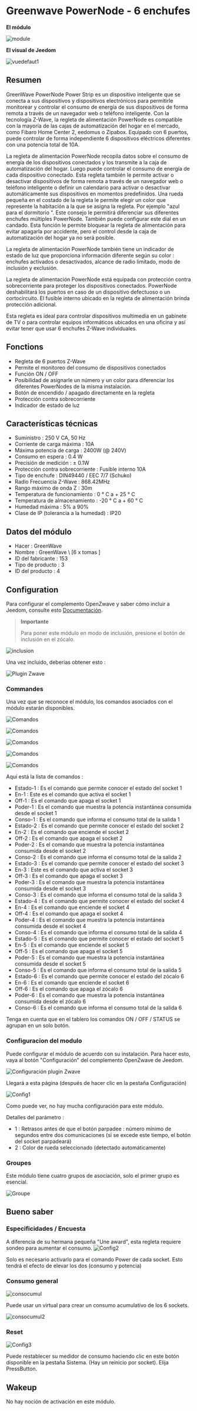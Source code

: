 # Greenwave PowerNode - 6 enchufes

**El módulo**

![module](images/greenwave.powernode/module.jpg)

**El visual de Jeedom**

![vuedefaut1](images/greenwave.powernode/vuedefaut1.jpg)

## Resumen

GreenWave PowerNode Power Strip es un dispositivo inteligente que se conecta a sus dispositivos y dispositivos electrónicos para permitirle monitorear y controlar el consumo de energía de sus dispositivos de forma remota a través de un navegador web o teléfono inteligente. Con la tecnología Z-Wave, la regleta de alimentación PowerNode es compatible con la mayoría de las cajas de automatización del hogar en el mercado, como Fibaro Home Center 2, eedomus o Zipabox. Equipado con 6 puertos, puede controlar de forma independiente 6 dispositivos eléctricos diferentes con una potencia total de 10A.

La regleta de alimentación PowerNode recopila datos sobre el consumo de energía de los dispositivos conectados y los transmite a la caja de automatización del hogar. Luego puede controlar el consumo de energía de cada dispositivo conectado. Esta regleta también le permite activar o desactivar dispositivos de forma remota a través de un navegador web o teléfono inteligente o definir un calendario para activar o desactivar automáticamente sus dispositivos en momentos predefinidos. Una rueda pequeña en el costado de la regleta le permite elegir un color que represente la habitación a la que se asigna la regleta. Por ejemplo "azul para el dormitorio ". Este consejo le permitirá diferenciar sus diferentes enchufes múltiples PowerNode. También puede configurar este dial en un candado. Esta función le permite bloquear la regleta de alimentación para evitar apagarla por accidente, pero el control desde la caja de automatización del hogar ya no será posible.

La regleta de alimentación PowerNode también tiene un indicador de estado de luz que proporciona información diferente según su color : enchufes activados o desactivados, alcance de radio limitado, modo de inclusión y exclusión.

La regleta de alimentación PowerNode está equipada con protección contra sobrecorriente para proteger los dispositivos conectados. PowerNode deshabilitará los puertos en caso de un dispositivo defectuoso o un cortocircuito. El fusible interno ubicado en la regleta de alimentación brinda protección adicional.

Esta regleta es ideal para controlar dispositivos multimedia en un gabinete de TV o para controlar equipos informáticos ubicados en una oficina y así evitar tener que usar 6 enchufes Z-Wave individuales.

## Fonctions

-   Regleta de 6 puertos Z-Wave
-   Permite el monitoreo del consumo de dispositivos conectados
-   Función ON / OFF
-   Posibilidad de asignarle un número y un color para diferenciar los diferentes PowerNodes de la misma instalación.
-   Botón de encendido / apagado directamente en la regleta
-   Protección contra sobrecorriente
-   Indicador de estado de luz

## Características técnicas

-   Suministro : 250 V CA, 50 Hz
-   Corriente de carga máxima : 10A
-   Máxima potencia de carga : 2400W (@ 240V)
-   Consumo en espera : 0.4 W
-   Precisión de medición : ± 0.1W
-   Protección contra sobrecorriente : Fusible interno 10A
-   Tipo de enchufe : DIN49440 / EEC 7/7 (Schuko)
-   Radio Frecuencia Z-Wave : 868.42MHz
-   Rango máximo de onda Z : 30m
-   Temperatura de funcionamiento : 0 ° C a + 25 ° C
-   Temperatura de almacenamiento : -20 ° C a + 60 ° C
-   Humedad máxima : 5% a 90%
-   Clase de IP (tolerancia a la humedad) : IP20

## Datos del módulo

-   Hacer : GreenWave
-   Nombre : GreenWave \ [6 x tomas \]
-   ID del fabricante : 153
-   Tipo de producto : 3
-   ID del producto : 4

## Configuration

Para configurar el complemento OpenZwave y saber cómo incluir a Jeedom, consulte esto [Documentación](https://doc.jeedom.com/es_ES/plugins/automation%20protocol/openzwave/).

> **Importante**
>
> Para poner este módulo en modo de inclusión, presione el botón de inclusión en el zócalo.

![inclusion](images/greenwave.powernode/inclusion.jpg)

Una vez incluido, deberías obtener esto :

![Plugin Zwave](images/greenwave.powernode/information.jpg)

### Commandes

Una vez que se reconoce el módulo, los comandos asociados con el módulo estarán disponibles.

![Comandos](images/greenwave.powernode/commandes.jpg)

![Comandos](images/greenwave.powernode/commandes2.jpg)

![Comandos](images/greenwave.powernode/commandes3.jpg)

![Comandos](images/greenwave.powernode/commandes4.jpg)

![Comandos](images/greenwave.powernode/commandes5.jpg)

Aquí está la lista de comandos :

-   Estado-1 : Es el comando que permite conocer el estado del socket 1
-   En-1 : Este es el comando que activa el socket 1
-   Off-1 : Es el comando que apaga el socket 1
-   Poder-1 : Es el comando que muestra la potencia instantánea consumida desde el socket 1
-   Conso-1 : Es el comando que informa el consumo total de la salida 1
-   Estado-2 : Es el comando que permite conocer el estado del socket 2
-   En-2 : Es el comando que enciende el socket 2
-   Off-2 : Es el comando que apaga el socket 2
-   Poder-2 : Es el comando que muestra la potencia instantánea consumida desde el socket 2
-   Conso-2 : Es el comando que informa el consumo total de la salida 2
-   Estado-3 : Es el comando que permite conocer el estado del socket 3
-   En-3 : Este es el comando que activa el socket 3
-   Off-3 : Es el comando que apaga el socket 3
-   Poder-3 : Es el comando que muestra la potencia instantánea consumida desde el socket 3
-   Conso-3 : Es el comando que informa el consumo total de la salida 3
-   Estado-4 : Es el comando que permite conocer el estado del socket 4
-   En-4 : Es el comando que enciende el socket 4
-   Off-4 : Es el comando que apaga el socket 4
-   Poder-4 : Es el comando que muestra la potencia instantánea consumida desde el socket 4
-   Conso-4 : Es el comando que informa el consumo total de la salida 4
-   Estado-5 : Es el comando que permite conocer el estado del socket 5
-   En-5 : Es el comando que enciende el socket 5
-   Off-5 : Es el comando que apaga el socket 5
-   Poder-5 : Es el comando que muestra la potencia instantánea consumida desde el socket 5
-   Conso-5 : Es el comando que informa el consumo total de la salida 5
-   Estado-6 : Es el comando que permite conocer el estado del zócalo 6
-   En-6 : Es el comando que enciende el socket 6
-   Off-6 : Es el comando que apaga el zócalo 6
-   Poder-6 : Es el comando que muestra la potencia instantánea consumida desde el zócalo 6
-   Conso-6 : Es el comando que informa el consumo total de la salida 6

Tenga en cuenta que en el tablero los comandos ON / OFF / STATUS se agrupan en un solo botón.

### Configuracion del modulo

Puede configurar el módulo de acuerdo con su instalación. Para hacer esto, vaya al botón "Configuración" del complemento OpenZwave de Jeedom.

![Configuración plugin Zwave](images/plugin/bouton_configuration.jpg)

Llegará a esta página (después de hacer clic en la pestaña Configuración)

![Config1](images/greenwave.powernode/config1.jpg)

Como puede ver, no hay mucha configuración para este módulo.

Detalles del parámetro :

-   1 : Retrasos antes de que el botón parpadee : número mínimo de segundos entre dos comunicaciones (si se excede este tiempo, el botón del socket parpadeará)
-   2 : Color de rueda seleccionado (detectado automáticamente)

### Groupes

Este módulo tiene cuatro grupos de asociación, solo el primer grupo es esencial.

![Groupe](images/greenwave.powernode/groupe.jpg)

## Bueno saber

### Especificidades / Encuesta

A diferencia de su hermana pequeña "Une award", esta regleta requiere sondeo para aumentar el consumo.
![Config2](images/greenwave.powernode/config2.jpg)

Solo es necesario activarlo para el comando Power de cada socket. Esto tendrá el efecto de elevar los dos (consumo y potencia)

### Consumo general

![consocumul](images/greenwave.powernode/consocumul.jpg)

Puede usar un virtual para crear un consumo acumulativo de los 6 sockets.

![consocumul2](images/greenwave.powernode/consocumul2.jpg)

### Reset

![Config3](images/greenwave.powernode/config3.jpg)

Puede restablecer su medidor de consumo haciendo clic en este botón disponible en la pestaña Sistema. (Hay un reinicio por socket). Elija PressButton.

## Wakeup

No hay noción de activación en este módulo.
